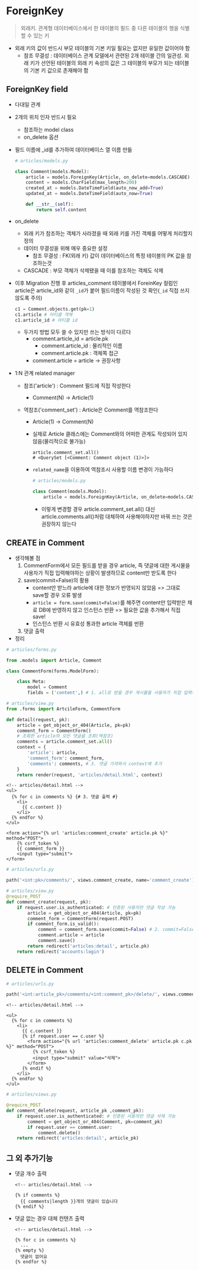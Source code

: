 # ForeignKey

> 외래키. 관계형 데이터베이스에서 한 테이블의 필드 중 다른 테이블의 행을 식별할 수 있는 키

- 외래 키의 값이 반드시 부모 테이블의 기본 키일 필요는 없지만 유일한 값이어야 함
  - 참조 무결성 : 데이터베이스 관계 모델에서 관련된 2개 테이블 간의 일관성. 외래 키가 선언된 테이블의 외래 키 속성의 값은 그 테이블의 부모가 되는 테이블의 기본 키 값으로 존재해야 함



## ForeignKey field

- 다대일 관계

- 2개의 위치 인자 반드시 필요

  - 참조하는 model class
  - on_delete 옵션

- 필드 이름에 _id를 추가하여 데이터베이스 열 이름 만듦

  ```python
  # articles/models.py
  
  class Comment(models.Model):
      article = models.ForeignKey(Article, on_delete=models.CASCADE) #
      content = models.CharField(max_length=200)
      created_at = models.DateTimeField(auto_now_add=True)
      updated_at = models.DateTimeField(auto_now=True)
  
      def __str__(self):
          return self.content
  ```

- on_delete

  - 외래 키가 참조하는 객체가 사라졌을 때 외래 키를 가진 객체를 어떻게 처리할지 정의
  - 데이터 무결성을 위해 매우 중요한 설정
    - 참조 무결성 : FK(외래 키) 값이 데이터베이스의 특정 테이블의 PK 값을 참조하는것
  - CASCADE : 부모 객체가 삭제됐을 때 이를 참조하는 객체도 삭제

- 이후 Migration 진행 후 articles_comment 테이블에서 ForeinKey 컬럼인 article은 article_id와 같이 `_id`가 붙어 필드이름이 작성된 것 확인(`_id` 직접 쓰지 않도록 주의)

  ```python
  c1 = Comment.objects.get(pk=1)
  c1.article # 아티클 객체
  c1.article_id # 아티클 id
  ```

  - 두가지 방법 모두 쓸 수 있지만 쓰는 방식이 다르다
    - comment.article_id = article.pk
      - comment.article_id : 물리적인 이름
      - comment.article.pk : 객체쪽 접근
    - comment.article = article -> 권장사항

- 1:N 관계 related manager

  - 참조('article') : Comment 필드에 직접 작성한다

    - Comment(N) -> Article(1)

  - 역참조('comment_set') : Article은 Comment를 역참조한다

    - Article(1) -> Comment(N)

    - 실제로 Article 클래스에는 Comment와의 어떠한 관계도 작성되어 있지 않음(물리적으로 불가능)

      ```shell
      article.comment_set.all()
      # <QuerySet [<Comment: Comment object (1)>]>
      ```

    - `related_name`을 이용하여 역참조시 사용할 이름 변경이 가능하다

      ```python
      # articles/models.py
      
      class Comment(models.Model):
          article = models.ForeignKey(Article, on_delete=models.CASCADE, related_name='comments')
      ```

      - 이렇게 변경할 경우 article.comment_set.all() 대신 article.comments.all()처럼 대체하여 사용해야하지만 바꿔 쓰는 것은 권장하지 않는다



## CREATE in Comment

- 생각해볼 점
  1. CommentForm에서 모든 필드를 받을 경우 article, 즉 댓글에 대한 게시물을 사용자가 직접 입력해야하는 상황이 발생하므로 content만 받도록 한다
  2. save(commit=False)의 활용
     - content만 받느라 article에 대한 정보가 반영되지 않았음 => 그대로 save할 경우 오류 발생
     - `article = form.save(commit=False)`를 해주면 content만 입력받은 채로 DB에 반영하지 않고 인스턴스 반환 => 필요한 값을 추가해서 직접 save!
     - 인스턴스 반환 시 유효성 통과한 article 객체를 반환
  3. 댓글 출력
- 정리

```python
# articles/forms.py

from .models import Article, Comment

class CommentForm(forms.ModelForm):

    class Meta:
        model = Comment
        fields = ('content',) # 1. all로 받을 경우 게시물을 사용자가 직접 입력해야하므로
```

```python
# articles/view.py
from .forms import ArtcileForm, CommentForm

def detail(request, pk):
    article = get_object_or_404(Article, pk=pk)
    comment_form = CommentForm()
    # 조회한 article의 모든 댓글을 조회(역참조)
    comments = article.comment_set.all()
    context = {
        'article': article,
        'comment_form': comment_form,
        'comments': comments, # 3. 댓글 가져와서 context에 추가
    }
    return render(request, 'articles/detail.html', context)
```

```django
<!-- articles/detail.html -->
<ul>
  {% for c in comments %} {# 3. 댓글 출력 #}
    <li>
      {{ c.content }}
    </li>
  {% endfor %}
</ul>

<form action="{% url 'articles:comment_create' article.pk %}" method="POST">
    {% csrf_token %}
    {{ comment_form }}
    <input type="submit">
</form>
```

```python
# articles/urls.py

path('<int:pk>/comments/', views.comment_create, name='comment_create'),
```

```python
# articles/view.py
@require_POST
def comment_create(request, pk):
    if request.user.is_authenticated: # 인증된 사용자만 댓글 작성 가능
        article = get_object_or_404(Article, pk=pk)
        comment_form = CommentForm(request.POST)
        if comment_form.is_valid():
            comment = comment_form.save(commit=False) # 2. commit=False의 활용
            comment.article = article
            comment.save()
        return redirect('articles:detail', article.pk)
    return redirect('accounts:login')
```



## DELETE in Comment

```python
# articles/urls.py

path('<int:article_pk>/comments/<int:comment_pk>/delete/', views.comment_delete, name='comment_delete'),
```

```django
<!-- articles/detail.html -->

<ul>
  {% for c in comments %}
    <li>
      {{ c.content }}
      {% if request.user == c.user %}
        <form action="{% url 'articles:comment_delete' article.pk c.pk %}" method="POST">
          {% csrf_token %}
          <input type="submit" value="삭제">
        </form>
      {% endif %}
    </li>
  {% endfor %}
</ul>
```

```python
# articles/views.py

@require_POST
def comment_delete(request, article_pk ,comment_pk):
    if request.user.is_authenticated: # 인증된 사용자만 댓글 삭제 가능
        comment = get_object_or_404(Comment, pk=comment_pk)
        if request.user == comment.user:
            comment.delete()
    return redirect('articles:detail', article_pk)
```



## 그 외 추가기능

- 댓글 개수 출력

  ```django
  <!-- articles/detail.html -->
  
  {% if comments %}
  	{{ comments|length }}개의 댓글이 있습니다
  {% endif %}
  ```

- 댓글 없는 경우 대체 컨텐츠 출력

  ```django
  <!-- articles/detail.html -->
  
  {% for c in comments %}
  	...
  {% empty %}
  	댓글이 없어요
  {% endfor %}
